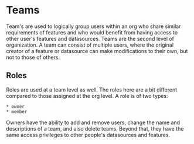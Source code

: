 # Teams

Team's are used to logically group users within an org who share similar requirements of features and who would benefit from having access to other user's features and datasources. Teams are the second level of organization. A team can consist of multiple users, where the original creator of a feature or datasource can make modifications to their own, but not to those of others. 

## Roles

Roles are used at a team level as well. The roles here are a bit different compared to those assigned at the org level. A role is of two types:

    * owner
    * member 

Owners have the ability to add and remove users, change the name and descriptions of a team, and also delete teams. Beyond that, they have the same access privileges to other people's datasources and features.